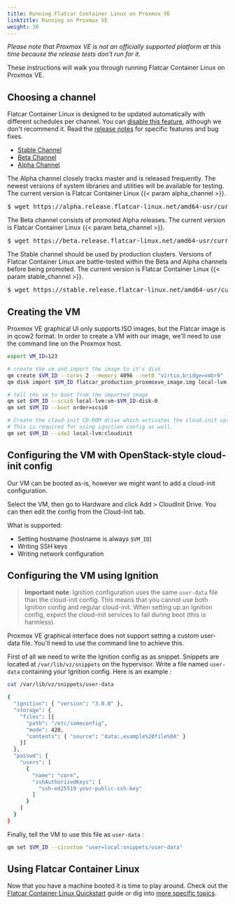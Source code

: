 ```yaml
---
title: Running Flatcar Container Linux on Proxmox VE
linktitle: Running on Proxmox VE
weight: 30
---
```


_Please note that Proxmox VE is not an officially supported platform at this time because the release tests don't run for it._

These instructions will walk you through running Flatcar Container Linux on Proxmox VE.

## Choosing a channel

Flatcar Container Linux is designed to be updated automatically with different schedules per channel. You can [disable this feature][update-strategies], although we don't recommend it. Read the [release notes][release-notes] for specific features and bug fixes.

<div id="proxmoxve-create">
  <ul class="nav nav-tabs">
    <li class="active"><a href="#stable-create" data-bs-toggle="tab">Stable Channel</a></li>
    <li><a href="#beta-create" data-bs-toggle="tab">Beta Channel</a></li>
    <li><a href="#alpha-create" data-bs-toggle="tab">Alpha Channel</a></li>
  </ul>
  <div class="tab-content coreos-docs-image-table">
    <div class="tab-pane" id="alpha-create">
      <p>The Alpha channel closely tracks master and is released frequently. The newest versions of system libraries and utilities will be available for testing. The current version is Flatcar Container Linux {{< param alpha_channel >}}.</p>
<pre>
$ wget https://alpha.release.flatcar-linux.net/amd64-usr/current/flatcar_production_proxmoxve_image.img
</pre>
    </div>
    <div class="tab-pane" id="beta-create">
      <p>The Beta channel consists of promoted Alpha releases. The current version is Flatcar Container Linux {{< param beta_channel >}}.</p>
<pre>
$ wget https://beta.release.flatcar-linux.net/amd64-usr/current/flatcar_production_proxmoxve_image.img
</pre>
    </div>
  <div class="tab-pane active" id="stable-create">
      <p>The Stable channel should be used by production clusters. Versions of Flatcar Container Linux are battle-tested within the Beta and Alpha channels before being promoted. The current version is Flatcar Container Linux {{< param stable_channel >}}.</p>
<pre>
$ wget https://stable.release.flatcar-linux.net/amd64-usr/current/flatcar_production_proxmoxve_image.img
</pre>
    </div>
  </div>
</div>


## Creating the VM

Proxmox VE graphical UI only supports ISO images, but the Flatcar image is in qcow2 format.
In order to create a VM with our image, we'll need to use the command line on the Proxmox host.

```bash
export VM_ID=123

# create the vm and import the image to it's disk
qm create $VM_ID --cores 2 --memory 4096 --net0 "virtio,bridge=vmbr0" --ipconfig0 "ip=dhcp"
qm disk import $VM_ID flatcar_production_proxmoxve_image.img local-lvm

# tell the vm to boot from the imported image
qm set $VM_ID --scsi0 local-lvm:vm-$VM_ID-disk-0
qm set $VM_ID --boot order=scsi0

# Create the cloud-init CD-ROM drive which activates the cloud-init options for the VM.
# This is required for using ignition config as well.
qm set $VM_ID --ide2 local-lvm:cloudinit
```

## Configuring the VM with OpenStack-style cloud-init config

Our VM can be booted as-is, however we might want to add a cloud-init configuration.

Select the VM, then go to Hardware and click Add > CloudInit Drive. You can then edit the config from the Cloud-Init tab.

What is supported:

- Setting hostname (hostname is always `$VM_ID`)
- Writing SSH keys
- Writing network configuration


## Configuring the VM using Ignition

> **Important note**: Ignition configuration uses the same `user-data` file than the cloud-init config. This means that you cannot use both Ignition config and regular cloud-init. When setting up an Ignition config, expect the cloud-init services to fail during boot (this is harmless).

Proxmox VE graphical interface does not support setting a custom user-data file. You'll need to use the command line to achieve this.

First of all we need to write the Ignition config as as snippet. Snippets are located at `/var/lib/vz/snippets` on the hypervisor. Write a file named `user-data` containing your Ignition config. Here is an example :

```bash
cat /var/lib/vz/snippets/user-data

{
  "ignition": { "version": "3.0.0" },
  "storage": {
    "files": [{
      "path": "/etc/someconfig",
      "mode": 420,
      "contents": { "source": "data:,example%20file%0A" }
    }]
  },
  "passwd": {
    "users": [
      {
        "name": "core",
        "sshAuthorizedKeys": [
          "ssh-ed25519 your-public-ssh-key"
        ]
      }
    ]
  }
}
```

Finally, tell the VM to use this file as `user-data` :

```bash
qm set $VM_ID --cicustom "user=local:snippets/user-data"
```

## Using Flatcar Container Linux

Now that you have a machine booted it is time to play around. Check out the [Flatcar Container Linux Quickstart][quickstart] guide or dig into [more specific topics][doc-index].

[update-strategies]: ../../setup/releases/update-strategies
[release-notes]: https://flatcar-linux.org/releases
[quickstart]: ../
[doc-index]: ../../
